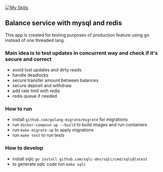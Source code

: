[![My Skills](https://skillicons.dev/icons?i=golang,docker,mysql,redis)](https://skillicons.dev)

## Balance service with mysql and redis
This app is created for testing purposes of production feature using go instead of one threaded lang.

### Main idea is to test updates in concurrent way and check if it's secure and correct
* avoid lost updates and dirty reads
* handle deadlocks
* secure transfer amount between balances
* secure deposit and withdraw
* add rate limit with redis
* redis queue if needed

### How to run
* install `github.com/golang-migrate/migrate` for migrations
* run `docker-compose up --build` to build images and run containers
* run `make migrate-up` to apply migrations
* run `make test` to run tests

### How to develop
* install sqlc `go install github.com/sqlc-dev/sqlc/cmd/sqlc@latest`
* to generate sqlc code run `make sqlc`